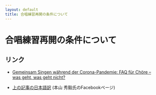 ```yaml
---
layout: default
title: 合唱練習再開の条件について
---
```


# 合唱練習再開の条件について

## リンク

- [Gemeinsam Singen während der Corona-Pandemie: FAQ für Chöre – was geht, was geht nicht?](https://www.br-klassik.de/aktuell/news-kritik/corona-pandemie-chor-choere-regeln-saenger-singen-faq-ansteckung-aerosol-100.html)

- [上の記事の日本語訳](https://www.facebook.com/permalink.php?story_fbid=2960326254045724&id=100002051359009) (本山 秀毅氏のFacebookページ)

